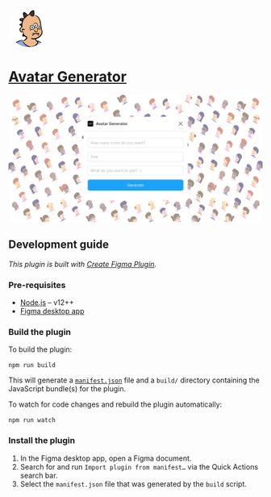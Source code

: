 <img src="images/logo.svg?raw=true" alt="Logo" style="border-radius:100px;" height="80px">

# [Avatar Generator](https://www.figma.com/community/plugin/1087220559503205766/Avatar-Generator)


![Thumbnail](images/thumb.png?raw=true "Thumbnail")

## Development guide

*This plugin is built with [Create Figma Plugin](https://yuanqing.github.io/create-figma-plugin/).*

### Pre-requisites

- [Node.js](https://nodejs.org) – v12++
- [Figma desktop app](https://figma.com/downloads/)

### Build the plugin

To build the plugin:

```shell
npm run build
```

This will generate a [`manifest.json`](https://figma.com/plugin-docs/manifest/) file and a `build/` directory containing the JavaScript bundle(s) for the plugin.

To watch for code changes and rebuild the plugin automatically:

```shell
npm run watch
```

### Install the plugin

1. In the Figma desktop app, open a Figma document.
2. Search for and run `Import plugin from manifest…` via the Quick Actions search bar.
3. Select the `manifest.json` file that was generated by the `build` script.
